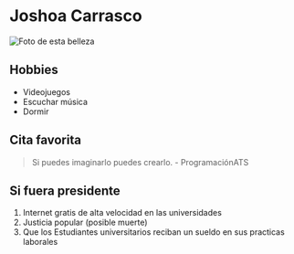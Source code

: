 # Joshoa Carrasco
![Foto de esta belleza](https://scontent.flim5-4.fna.fbcdn.net/v/t1.0-9/18951149_1377016985719923_4167924492473246027_n.jpg?_nc_cat=106&_nc_oc=AQkBaOjr9xphmlLHkmJ_-N1d74GsgLFSKvMg-7THcREnuKkuVOIKGKKQiWTiW9wMCfA&_nc_ht=scontent.flim5-4.fna&oh=f47e399693fe1e51e48e9277cd81c497&oe=5E2770E1 "Foto de Joshoa")
## Hobbies

* Videojuegos
* Escuchar música
* Dormir

## Cita favorita

> Si puedes imaginarlo puedes crearlo. - ProgramaciónATS

## Si fuera presidente

1. Internet gratis de alta velocidad en las universidades
2. Justicia popular (posible muerte) 
3. Que los Estudiantes universitarios reciban un sueldo en sus practicas laborales

